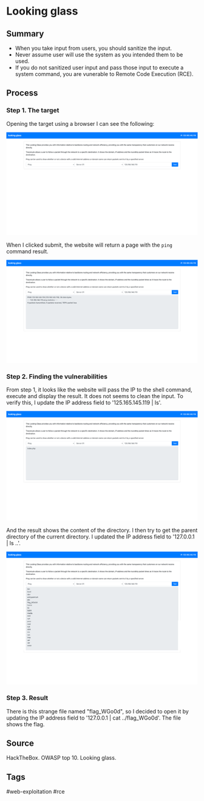 # Looking glass

## Summary

* When you take input from users, you should sanitize the input.
* Never assume user will use the system as you intended them to be used.
* If you do not sanitized user input and pass those input to execute a system command, you are vunerable to Remote Code Execution (RCE).

## Process

### Step 1. The target

Opening the target using a browser I can see the following:

![](media/looking-glass-target.png)

When I clicked submit, the website will return a page with the `ping` command result.

![](media/looking-glass-cmd-result.png)

### Step 2. Finding the vulnerabilities

From step 1, it looks like the website will pass the IP to the shell command, execute and display the result. It does not seems to clean the input. To verify this, I update the IP address field to '125.165.145.119 | ls'.

![](media/looking-glass-ls.png)

And the result shows the content of the directory. I then try to get the parent directory of the current directory. I updated the IP address field to '127.0.0.1 | ls ..'.

![](media/looking-glass-ls-double.png)

### Step 3. Result

There is this strange file named "flag_WGo0d", so I decided to open it by updating the IP address field to '127.0.0.1 | cat ../flag_WGo0d'.
The file shows the flag.

## Source 
HackTheBox. OWASP top 10. Looking glass.

## Tags
#web-exploitation #rce
